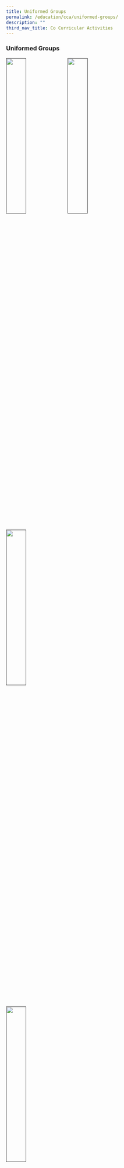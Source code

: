 ```yaml
---
title: Uniformed Groups
permalink: /education/cca/uniformed-groups/
description: ""
third_nav_title: Co Curricular Activities
---
```

### **Uniformed Groups**

<p><a href="">
<img src="/images/ug.jpg" style="width:33%" align=left>
</a></p>

<p><a href="">
<img src="/images/ug.jpg" style="width:33%" align=left>
</a></p>

<p><a href="">
<img src="/images/ug.jpg" style="width:33%" align=left>
</a></p>

<br clear="left">	

<p><a href="">
<img src="/images/ug.jpg" style="width:33%" align=left>
</a></p>

<br clear="left">

#### **Teachers-in-Charge & CCA Timings**
##### **Boy's Brigade**
Mr Alexis Ho Chin Han<br>
Ms Low Hei Chin<br>
Mrs Jeanette Wee

Sat: 8.00 am - 12.15 pm (Band members only) 1:00 - 4.30 pm

##### **NCC (Sea)**
Mr Nicholas Heng Fook Song<br>
Mr Mak Kuan Pak

Fri: 3.00 - 6.00 pm

##### **NPCC**
Mr Siva Sankar Sinnasamy<br>
Mr Jan Jethro Paul<br>
Mr Ang Zheng Ye

Fri: 3.00 - 6.00 pm

##### **Scouts**
Mr Tee Chen Kam<br>
Mr Damien Fong<br>
Mdm Mei Pui Leng<br>
Mr Han Wern Kuang

Sat: 8.30 am - 12.30 pm